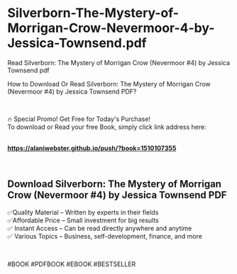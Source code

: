 # Silverborn-The-Mystery-of-Morrigan-Crow-Nevermoor-4-by-Jessica-Townsend.pdf
Read Silverborn: The Mystery of Morrigan Crow (Nevermoor #4) by Jessica Townsend pdf
<p>How to Download Or Read Silverborn: The Mystery of Morrigan Crow (Nevermoor #4) by Jessica Townsend PDF?</p>
<p>&nbsp;</p>
<p>&#128293;  Special Promo! Get Free for Today's Purchase!<br />To download or Read your free Book, simply click link address here:&nbsp;<br />&nbsp;</p>
<p><a href="https://alaniwebster.github.io/push/?book=1510107355"><strong>https://alaniwebster.github.io/push/?book=1510107355</strong></a></p>
<p>&nbsp;</p>
<h2>Download Silverborn: The Mystery of Morrigan Crow (Nevermoor #4) by Jessica Townsend PDF</h2>
<p>&#x2705;Quality Material &ndash; Written by experts in their fields<br />&#x2705;Affordable Price &ndash; Small investment for big results<br />&#x2705; Instant Access &ndash; Can be read directly anywhere and anytime<br />&#x2705; Various Topics &ndash; Business, self-development, finance, and more</p>
<p>&nbsp;</p>
<p>#BOOK #PDFBOOK #EBOOK #BESTSELLER</p>
